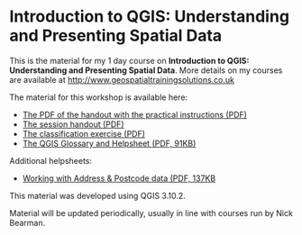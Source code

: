 # Introduction to QGIS: Understanding and Presenting Spatial Data

This is the material for my  1 day course on **Introduction to QGIS: Understanding and Presenting Spatial Data**. More details on my courses are available at http://www.geospatialtrainingsolutions.co.uk

The material for this workshop is available here:  
- [The PDF of the handout with the practical instructions (PDF)](https://github.com/nickbearman/intro-qgis-spatial-data/blob/master/workbook.pdf)
- [The session handout (PDF)](https://github.com/nickbearman/intro-qgis-spatial-data/blob/master/Handout-QGIS.pdf) 
- [The classification exercise (PDF)](https://github.com/nickbearman/intro-qgis-spatial-data/blob/master/classification-exercise-QGIS-NB.pdf) 
- [The QGIS Glossary and Helpsheet (PDF, 91KB)](https://github.com/nickbearman/intro-qgis-spatial-data/blob/master/glossary.pdf) 

Additional helpsheets:
- [Working with Address & Postcode data (PDF, 137KB](https://github.com/nickbearman/intro-qgis-spatial-data/blob/master/postcodes.pdf)

This material was developed using QGIS 3.10.2.

Material will be updated periodically, usually in line with courses run by Nick Bearman. 
